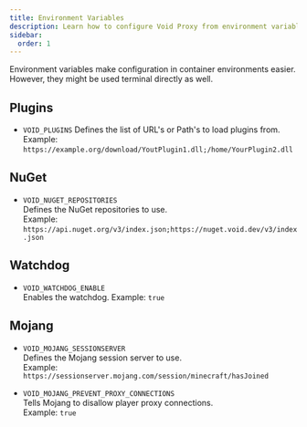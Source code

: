 ```yaml
---
title: Environment Variables
description: Learn how to configure Void Proxy from environment variables.
sidebar:
  order: 1
---
```


Environment variables make configuration in container environments easier.
However, they might be used terminal directly as well.

## Plugins
- `VOID_PLUGINS`
  Defines the list of URL's or Path's to load plugins from.  
  Example: `https://example.org/download/YoutPlugin1.dll;/home/YourPlugin2.dll` 
 
## NuGet
- `VOID_NUGET_REPOSITORIES`  
  Defines the NuGet repositories to use.  
  Example: `https://api.nuget.org/v3/index.json;https://nuget.void.dev/v3/index.json`

## Watchdog
- `VOID_WATCHDOG_ENABLE`  
  Enables the watchdog.
  Example: `true`

## Mojang
- `VOID_MOJANG_SESSIONSERVER`  
  Defines the Mojang session server to use.  
  Example: `https://sessionserver.mojang.com/session/minecraft/hasJoined`

- `VOID_MOJANG_PREVENT_PROXY_CONNECTIONS`  
  Tells Mojang to disallow player proxy connections.  
  Example: `true`